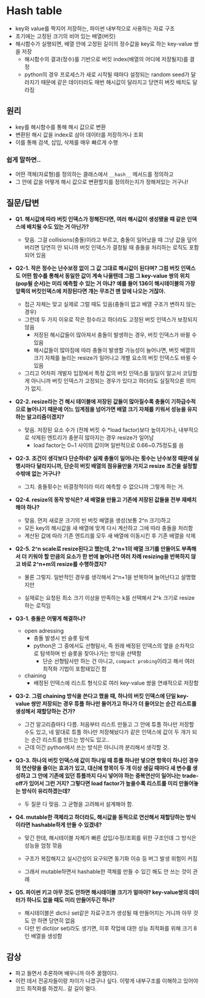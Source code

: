 # Hash table

- key와 value를 짝지어 저장하는, 파이썬 내부적으로 사용하는 자료 구조
- 초기에는 고정된 크기의 비어 있는 배열(버킷)
- 해시함수가 실행되면, 배열 안에 고정된 길이의 정수값을 key로 하는 key-value 쌍을 저장
  - 해시함수의 결과(정수)를 기반으로 버킷 index(배열의 어디에 저장될지)를 결정
  - python의 경우 프로세스가 새로 시작될 때마다 설정되는 random seed가 달라지기 때문에 같은 데이터라도 매번 해시값이 달라지고 당연히 버킷 배치도 달라짐



## 원리

- key를 해시함수를 통해 해시 값으로 변환
- 변환된 해시 값을 index로 삼아 데이터를 저장하거나 조회
- 이를 통해 검색, 삽입, 삭제를 매우 빠르게 수행

### 쉽게 말하면..

- 어떤 객체(자료형)를 정의하는 클래스에서 `__hash__` 메서드를 정의하고
- 그 안에 값을 어떻게 해시 값으로 변환할지를 정의하는지가 정해져있는 거구나!



## 질문/답변

- **Q1. 해시값에 따라 버킷 인덱스가 정해진다면, 여러 해시값이 생성됐을 때 같은 인덱스에 배치될 수도 있는 거 아닌가?**

  - 맞음. 그걸 collisions(충돌)이라고 부르고, 충돌이 일어났을 때 그냥 값을 덮어버리면 당연히 안 되니까 버킷 인덱스가 결정될 때 충돌을 처리하는 로직도 포함되어 있음

    

- **Q2-1. 작은 정수는 난수보정 없이 그 값 그대로 해시값이 된다며? 그럼 버킷 인덱스도 어떤 함수를 통해서 동일한 값이 계속 나올텐데 그럼 그 key-value 쌍의 위치(pop될 순서)는 미리 예측할 수 있는 거 아냐? 예를 들어 136이 해시테이블의 가장 앞쪽의 버킷인덱스에 저장된다면 걔는 무조건 맨 앞에 나오는 거잖아.**

  - 접근 자체는 맞고 실제로 그럴 때도 있음(충돌이 없고 배열 구조가 변하지 않는 경우)
  - 그런데 두 가지 이유로 작은 정수라고 하더라도 고정된 버킷 인덱스가 보장되지 않음
    - 저장된 해시값들이 많아져서 충돌이 발생하는 경우, 버킷 인덱스가 바뀔 수 있음
    - 해시값들이 많아짐에 따라 충돌이 발생할 가능성이 늘어나면, 버킷 배열의 크기 자체를 늘리는 resize가 일어나고 개별 요소의 버킷 인덱스도 바뀔 수 있음
  - 그리고 어차피 개발자 입장에서 특정 값의 버킷 인덱스를 일일이 알고서 코딩할 게 아니니까 버킷 인덱스가 고정되는 경우가 있다고 하더라도 실질적으론 의미가 없지.

- **Q2-2. resize라는 건 해시 테이블에 저장된 값들이 많아질수록 충돌이 기하급수적으로 늘어나기 때문에 어느 임계점을 넘어가면 배열 크기 자체를 키워서 성능을 유지하는 알고리즘이겠지?**

  - 맞음. 저장된 요소 수가 (전체 버킷 수 *load factor)보다 높아지거나, 내부적으로 삭제된 엔트리가 충분히 많아지는 경우 resize가 일어남
    - load factor는 0~1 사이의 값이며 일반적으로 0.66~0.75정도를 씀

- **Q2-3. 조건이 생각보다 단순하네? 실제 충돌이 일어나는 횟수는 난수보정 때문에 실행시마다 달라지니까, 단순히 버킷 배열의 점유율만을 가지고 resize 조건을 설정할 수밖에 없는 거구나?**

  - 그치. 충돌횟수는 비결정적이라 미리 예측할 수 없으니까 그렇게 하는 거.

- **Q2-4. resize의 동작 방식은? 새 배열을 만들고 기존에 저장된 값들을 전부 재배치해야 하나?**

  - 맞음. 먼저 새로운 크기의 빈 버킷 배열을 생성(보통 2^n 크기)하고
  - 모든 key의 해시값을 새 배열에 맞게 다시 계산하고 그에 따라 충돌을 처리함
  - 계산된 값에 따라 기존 엔트리를 모두 새 배열에 이동시킨 후 기존 배열을 삭제

- **Q2-5. 2^n scale로 resize된다고 했는데, 2^n+1의 배열 크기를 만들어도 부족해서 더 키워야 할 만큼의 요소가 한 번에 늘어나면 여러 차례 resizing을 반복하지 않고 바로 2^n+m의 resize를 수행하겠지?**

  - 물론 그렇지. 일반적인 경우를 생각해서 2^n+1을 반복하며 늘어난다고 설명했지만

  - 실제로는 요청된 최소 크기 이상을 만족하는 k를 선택해서 2^k 크기로 resize하는 로직임

    

- **Q3-1. 충돌은 어떻게 해결하나?**

  - open adressing
    - 충돌 발생시 빈 슬롯 탐색
    - python은 그 중에서도 선형탐사, 즉 원래 배정된 인덱스의 옆을 순차적으로 탐색하며 빈 슬롯을 찾아나가는 방식을 선택함
      - 단순 선형탐사만 하는 건 아니고, `compact probing`이라고 해서 여러 최적화 기법이 포함돼있긴 함
  - chaining
    - 배정된 인덱스에 리스트 형식으로 여러 key-value 쌍을 연쇄적으로 저장함

- **Q3-2. 그럼 chaining 방식을 쓴다고 했을 때, 하나의 버킷 인덱스에 단일 key-value 쌍만 저장되는 경우 튜플 하나만 들어가고 하나가 더 들어오는 순간 리스트를 생성해서 재할당하는 건가?**

  - 그건 알고리즘마다 다름. 처음부터 리스트 만들고 그 안에 튜플 하나만 저장할 수도 있고, 네 말대로 튜플 하나만 저장해놨다가 같은 인덱스에 값이 두 개가 되는 순간 리스트를 만드는 방식도 있고..
  - 근데 이건 python에서 쓰는 방식은 아니니까 분리해서 생각할 것.

- **Q3-3. 하나의 버킷 인덱스에 값이 하나일 때 튜플 하나만 넣으면 항목이 하나인 경우의 연산량을 줄이는 효과가 있고, 대신에 항목이 두 개 이상 생길 때마다 새 변수를 생성하고 그 안에 기존에 있던 튜플까지 다시 넣어야 하는 중복연산이 일어나는 trade-off가 있어서 그런 거지? 그렇다면 load factor가 높을수록 리스트를 미리 만들어놓는 방식이 유리하겠는데?**

  - 두 질문 다 맞음. 그 균형을 고려해서 설계해야 함.

    

- **Q4. mutable한 객체라고 하더라도, 해시값을 동적으로 연산해서 재할당하는 방식이라면 hashable하게 만들 수 있겠네?**

  - 맞긴 한데, 해시테이블 자체가 빠른 삽입/수정/조회를 위한 구조인데 그 방식은 성능을 엄청 깎음

  - 구조가 복잡해지고 실시간성이 요구되면 동기화 이슈 등 버그 발생 위험이 커짐

  - 그래서 mutable하면서 hashable한 객체를 만들 수 있긴 해도 안 쓰는 것이 관례

    

- **Q5. 파이썬 키고 아무 것도 안하면 해시테이블 크기가 얼마야? key-value쌍의 데이터가 하나도 없을 때도 미리 만들어두긴 하나?**
  - 해시테이블은 dict나 set같은 자료구조가 생성될 때 만들어지는 거니까 아무 것도 안 하면 당연히 없음
  - 다만 빈 dict(or set)라도 생기면, 이후 작업에 대한 성능 최적화를 위해 크기 8인 배열을 생성함



## 감상

- 파고 들면서 추론하며 배우니까 아주 꿀잼이다.
- 이런 데서 전공자들이랑 차이가 나겠구나 싶다. 이렇게 내부구조를 이해하고 있어야 코드 최적화를 하겠지.. 갈 길이 멀다.